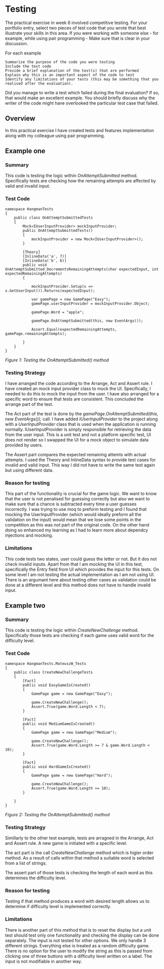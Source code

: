 # Testing

The practical exercise in week 6 involved competitive testing. For your portfolio entry, select two pieces of test code that you wrote that best illustrate your skills in this area. If you were working with someone else - for example, while using pair programming - Make sure that is clear in your discussion.

For each example

    Summarise the purpose of the code you were testing
    Include the test code
    Provide a brief explanation of the test(s) that are performed
    Explain why this is an important aspect of the code to test
    Identify any limitations of your tests (this may be something that you realised after the evaluation).

Did you manage to write a test which failed during the final evaluation? If so, that would make an excellent example. You should briefly discuss why the writer of the code might have overlooked the particular test case that failed.

## Overview

In this practical exercise I have created tests and features implementation along with my colleague using pair programming. 

## Example one

### Summary 
This code is testing the logic within *OnAttemptSubmitted* method. Specifically tests are checking how the remaining attempts are affected by valid and invalid input. 

### Test Code 
```
namespace HangmanTests
{
    public class OnAttemptSubmittedTests
    {
        Mock<IUserInputProvider> mockInputProvider;
        public OnAttemptSubmittedTests()
        {
            mockInputProvider = new Mock<IUserInputProvider>();
        }

        [Theory]
        [InlineData('a', 7)] 
        [InlineData('b', 6)]
        public void OnAttemptSubmitted_DecrementsRemainingAttempts(char expectedInput, int expectedRemainingAttempts)
        {

            mockInputProvider.Setup(x => x.GetUserInput()).Returns(expectedInput);

            var gamePage = new GamePage("Easy");
            gamePage.userInputProvider = mockInputProvider.Object;

            gamePage.Word = "apple";

            gamePage.OnAttemptSubmitted(this, new EventArgs());

            Assert.Equal(expectedRemainingAttempts, gamePage.remainingAttempts); 

        }
    }
}
```
*Figure 1: Testing the OnAttemptSubmitted() method*

### Testing Strategy
I have arranged the code according to the Arrange, Act and Assert rule. I have created an mock input provider class to mock the UI. Specifically, I needed to do this to mock the input from the user. I have also arranged for a specific word to ensure that tests are consistent. This concluded the arrange part of the test.

The Act part of the test is done by the *gamePage.OnAttemptSubmitted(this, new EventArgs());* call. I have added *IUserInputProvider* to the project along with a *UserInputProvider* class that is used when the application is running normally. IUserInputProvider is simply responsible for retrieving the data from the user input. 
This is a unit test and not a platform specific test, UI does not render so I swapped the UI for a mock object to simulate data provided by users.

The Assert part compares the expected remaining attemts with actual attempts. I used the Theory and InlineData syntax to provide test cases for invalid and valid input. This way I did not have to write the same test again but using different data. 

### Reason for testing
This part of the functionality is crucial for the game logic. We want to know that the user is not penalised for guessing correctly but also we want to make sure that a chance is subtracted every time a user guesses incorrectly.
I was trying to use moq to preform testing and I found that mocking the  UserInputProvider (which would ideally preform all the validation on the input) would mean that we lose some points in the competition as this was not part of the original code. On the other hand doing so enhanced my learning as I had to learn more about dependcy injections and mocking. 

### Limitations
This code tests two states, user could guess the letter or not. But it dos not check invalid inputs. Apart from that I am mocking the UI in this test, specifically the Entry field from UI which provides the input for this tests. On some level I am not testing the actual implementation as I am not using UI. There is an argumant here about testing other cases as validation could be done at a different level and this method does not have to handle invalid input. 

## Example two

### Summary 
This code is testing the logic within *CreateNewChallenge* method. Specifically those tests are checking if each game uses valid word for the difficulty level. 

### Test Code 
```
namespace HangmanTests.MateuszW_Tests
{
    public class CreateNewChallengeTests
    {
        [Fact]
        public void EasyGameIsCreated()
        {
            GamePage game = new GamePage("Easy");

            game.CreateNewChallenge();
            Assert.True(game.Word.Length < 7);
        }

        [Fact]
        public void MediumGameIsCreated()
        {
            GamePage game = new GamePage("Medium");

            game.CreateNewChallenge();
            Assert.True(game.Word.Length >= 7 & game.Word.Length < 10);
        }

        [Fact]
        public void HardGameIsCreated()
        {
            GamePage game = new GamePage("Hard");

            game.CreateNewChallenge();
            Assert.True(game.Word.Length >= 10);
        }

    }
}

```
*Figure 2: Testing the OnAttemptSubmitted() method*

### Testing Strategy
Simillarly to the other test example, tests are arragned in the Arrange, Act and Assert rule. A new game is initiated with a specific level. 

The act part is the call *CreateNewChallenge* method which is higier order method. As a result of calls within that method a suitable word is selected from a list of strings. 

The assert part of those tests is checking the length of each word as this determines the difficulty level.

### Reason for testing
Testing if that method produces a word with desired length allows us to determine if difficulty level is implemented correctly. 

### Limitations
There is another part of this method that is to reset the display but a unit test should test only one functionality and checking the display can be done separately. The input is not tested for other options. We only handle 3 different strings. Everything else is treated as a random difficulty game. There is no option for the user to modify the string as this is passed from clicking one of three buttons with a difficulty level written on a label. The input is not modifiable in another way.  
